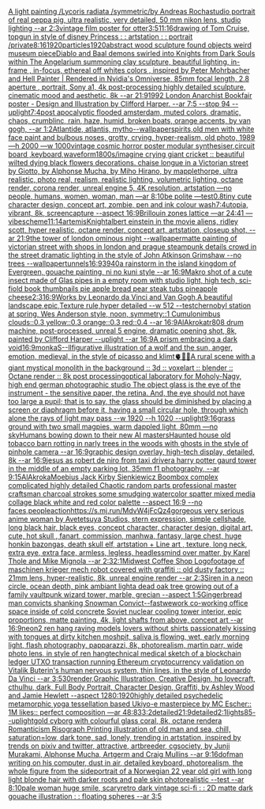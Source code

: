 [A light painting /Lycoris radiata /symmetric/by Andreas Rocha](https://www.ebank.nz/aiartgenerator?category=A%2520light%2520painting%2520/Lycoris%2520radiata%2520/symmetric/by%2520Andreas%2520Rocha)[studio portrait of real peppa pig, ultra realistic, very detailed, 50 mm nikon lens, studio lighting --ar 2:3](https://www.ebank.nz/aiartgenerator?category=studio%2520portrait%2520of%2520real%2520peppa%2520pig%2C%2520ultra%2520realistic%2C%2520very%2520detailed%2C%252050%2520mm%2520nikon%2520lens%2C%2520studio%2520lighting%2520--ar%25202%3A3)[vintage film poster for otter](https://www.ebank.nz/aiartgenerator?category=vintage%2520film%2520poster%2520for%2520otter)[3:5](https://www.ebank.nz/aiartgenerator?category=3%3A5)[11:16](https://www.ebank.nz/aiartgenerator?category=11%3A16)[drawing of Tom Cruise, topgun in style of disney Princess : : artstation : : portrait /private](https://www.ebank.nz/aiartgenerator?category=drawing%2520of%2520Tom%2520Cruise%2C%2520topgun%2520in%2520style%2520of%2520disney%2520Princess%2520%3A%2520%3A%2520artstation%2520%3A%2520%3A%2520portrait%2520/private)[8:16](https://www.ebank.nz/aiartgenerator?category=8%3A16)[1920](https://www.ebank.nz/aiartgenerator?category=1920)[particles](https://www.ebank.nz/aiartgenerator?category=particles)[1920](https://www.ebank.nz/aiartgenerator?category=1920)[abstract wood sculpture found objects weird museum piece](https://www.ebank.nz/aiartgenerator?category=abstract%2520wood%2520sculpture%2520found%2520objects%2520weird%2520museum%2520piece)[Diablo and Baal demons swirled into Knights from Dark Souls within The Angelarium summoning clay sculpture, beautiful lighting, in-frame , in-focus, ethereal off whites colors , inspired by Peter Mohrbacher and Hell Painter | Rendered in Nvidia's Omniverse, 85mm focal length, 2.8 aperture , portrait, Sony a1, 4k post-processing highly detailed sculpture, cinematic mood and aesthetic, 8k --ar 21:9](https://www.ebank.nz/aiartgenerator?category=Diablo%2520and%2520Baal%2520demons%2520swirled%2520into%2520Knights%2520from%2520Dark%2520Souls%2520within%2520The%2520Angelarium%2520summoning%2520clay%2520sculpture%2C%2520beautiful%2520lighting%2C%2520in-frame%2520%2C%2520in-focus%2C%2520ethereal%2520off%2520whites%2520colors%2520%2C%2520inspired%2520by%2520Peter%2520Mohrbacher%2520and%2520Hell%2520Painter%2520%7C%2520Rendered%2520in%2520Nvidia%27s%2520Omniverse%2C%252085mm%2520focal%2520length%2C%25202.8%2520aperture%2520%2C%2520portrait%2C%2520Sony%2520a1%2C%25204k%2520post-processing%2520highly%2520detailed%2520sculpture%2C%2520cinematic%2520mood%2520and%2520aesthetic%2C%25208k%2520--ar%252021%3A9)[1992 London Anarchist Bookfair poster - Design and Illustration by Clifford Harper. --ar 7:5 --stop 94 --uplight](https://www.ebank.nz/aiartgenerator?category=1992%2520London%2520Anarchist%2520Bookfair%2520poster%2520-%2520Design%2520and%2520Illustration%2520by%2520Clifford%2520Harper.%2520--ar%25207%3A5%2520--stop%252094%2520--uplight)[7:4](https://www.ebank.nz/aiartgenerator?category=7%3A4)[post apocalyptic flooded amsterdam, muted colors, dramatic, chaos, crumblinc, rain, haze, humid, broken boats, orange accents, by van gogh, --ar 1:2](https://www.ebank.nz/aiartgenerator?category=post%2520apocalyptic%2520flooded%2520amsterdam%2C%2520muted%2520colors%2C%2520dramatic%2C%2520chaos%2C%2520crumblinc%2C%2520rain%2C%2520haze%2C%2520humid%2C%2520broken%2520boats%2C%2520orange%2520accents%2C%2520by%2520van%2520gogh%2C%2520--ar%25201%3A2)[Atlantide, atlantis, mytho](https://www.ebank.nz/aiartgenerator?category=Atlantide%2C%2520atlantis%2C%2520mytho)[--wallpaper](https://www.ebank.nz/aiartgenerator?category=--wallpaper)[spirits,](https://www.ebank.nz/aiartgenerator?category=spirits%2C)[old men with white face paint and bulbous noses, grotty, crying, hyper-realism, old photo, 1989 —h 2000 —w 1000](https://www.ebank.nz/aiartgenerator?category=old%2520men%2520with%2520white%2520face%2520paint%2520and%2520bulbous%2520noses%2C%2520grotty%2C%2520crying%2C%2520hyper-realism%2C%2520old%2520photo%2C%25201989%2520%E2%80%94h%25202000%2520%E2%80%94w%25201000)[vintage cosmic horror poster modular synthesiser,circuit board ,keyboard,waveform](https://www.ebank.nz/aiartgenerator?category=vintage%2520cosmic%2520horror%2520poster%2520modular%2520synthesiser%2Ccircuit%2520board%2520%2Ckeyboard%2Cwaveform)[1800s](https://www.ebank.nz/aiartgenerator?category=1800s)[/imagine crying giant cricket :: beautiful  wilted dying black flowers decorations. chaise longue in a Victorian street by Giotto, by Alphonse Mucha, by Miho Hirano, by mapplethorpe, ultra realistic, photo real, realism, realistic lighting, volumetric lighting, octane render, corona render, unreal engine 5, 4K resolution, artstation —no people, humans, women, woman,  man —ar 8:10](https://www.ebank.nz/aiartgenerator?category=/imagine%2520crying%2520giant%2520cricket%2520%3A%3A%2520beautiful%2520%2520wilted%2520dying%2520black%2520flowers%2520decorations.%2520chaise%2520longue%2520in%2520a%2520Victorian%2520street%2520by%2520Giotto%2C%2520by%2520Alphonse%2520Mucha%2C%2520by%2520Miho%2520Hirano%2C%2520by%2520mapplethorpe%2C%2520ultra%2520realistic%2C%2520photo%2520real%2C%2520realism%2C%2520realistic%2520lighting%2C%2520volumetric%2520lighting%2C%2520octane%2520render%2C%2520corona%2520render%2C%2520unreal%2520engine%25205%2C%25204K%2520resolution%2C%2520artstation%2520%E2%80%94no%2520people%2C%2520humans%2C%2520women%2C%2520woman%2C%2520%2520man%2520%E2%80%94ar%25208%3A10)[be polite —test](https://www.ebank.nz/aiartgenerator?category=be%2520polite%2520%E2%80%94test)[0.8](https://www.ebank.nz/aiartgenerator?category=0.8)[tiny cute character design, concept art, zombie, pen and ink colour wash](https://www.ebank.nz/aiartgenerator?category=tiny%2520cute%2520character%2520design%2C%2520concept%2520art%2C%2520zombie%2C%2520pen%2520and%2520ink%2520colour%2520wash)[7:4](https://www.ebank.nz/aiartgenerator?category=7%3A4)[utopia, vibrant, 8k, screencapture --aspect 16:9](https://www.ebank.nz/aiartgenerator?category=utopia%2C%2520vibrant%2C%25208k%2C%2520screencapture%2520--aspect%252016%3A9)[Brillouin zones lattice —ar 24:41 —vibe](https://www.ebank.nz/aiartgenerator?category=Brillouin%2520zones%2520lattice%2520%E2%80%94ar%252024%3A41%2520%E2%80%94vibe)[scheme](https://www.ebank.nz/aiartgenerator?category=scheme)[11:14](https://www.ebank.nz/aiartgenerator?category=11%3A14)[artemis](https://www.ebank.nz/aiartgenerator?category=artemis)[Knight](https://www.ebank.nz/aiartgenerator?category=Knight)[albert einstein in the movie aliens, ridley scott, hyper realistic, octane render, concept art, artstation, closeup shot, --ar 21:9](https://www.ebank.nz/aiartgenerator?category=albert%2520einstein%2520in%2520the%2520movie%2520aliens%2C%2520ridley%2520scott%2C%2520hyper%2520realistic%2C%2520octane%2520render%2C%2520concept%2520art%2C%2520artstation%2C%2520closeup%2520shot%2C%2520--ar%252021%3A9)[the tower of london ominous night --wallpaper](https://www.ebank.nz/aiartgenerator?category=the%2520tower%2520of%2520london%2520ominous%2520night%2520--wallpaper)[matte painting of victorian street with shops in london and prague steampunk details crowd in the street dramatic lighting in the style of John Atkinson Grimshaw --no trees --wallpaper](https://www.ebank.nz/aiartgenerator?category=matte%2520painting%2520of%2520victorian%2520street%2520with%2520shops%2520in%2520london%2520and%2520prague%2520steampunk%2520details%2520crowd%2520in%2520the%2520street%2520dramatic%2520lighting%2520in%2520the%2520style%2520of%2520John%2520Atkinson%2520Grimshaw%2520--no%2520trees%2520--wallpaper)[tunnels](https://www.ebank.nz/aiartgenerator?category=tunnels)[16:9](https://www.ebank.nz/aiartgenerator?category=16%3A9)[3940](https://www.ebank.nz/aiartgenerator?category=3940)[a rainstorm in the island kingdom of Evergreen, gouache painting, ni no kuni style --ar 16:9](https://www.ebank.nz/aiartgenerator?category=a%2520rainstorm%2520in%2520the%2520island%2520kingdom%2520of%2520Evergreen%2C%2520gouache%2520painting%2C%2520ni%2520no%2520kuni%2520style%2520--ar%252016%3A9)[Makro shot of a cute insect made of Glas pipes in a empty room with studio light, high tech, sci-fi](https://www.ebank.nz/aiartgenerator?category=Makro%2520shot%2520of%2520a%2520cute%2520insect%2520made%2520of%2520Glas%2520pipes%2520in%2520a%2520empty%2520room%2520with%2520studio%2520light%2C%2520high%2520tech%2C%2520sci-fi)[old book thumbnails pie apple bread pear steak tubs pineapple cheese](https://www.ebank.nz/aiartgenerator?category=old%2520book%2520thumbnails%2520pie%2520apple%2520bread%2520pear%2520steak%2520tubs%2520pineapple%2520cheese)[2:3](https://www.ebank.nz/aiartgenerator?category=2%3A3)[16:9](https://www.ebank.nz/aiartgenerator?category=16%3A9)[Works by Leonardo da Vinci and Van Gogh,A beautiful landscape,epic,Texture rule,hyper detailed --w 512 --test](https://www.ebank.nz/aiartgenerator?category=Works%2520by%2520Leonardo%2520da%2520Vinci%2520and%2520Van%2520Gogh%2CA%2520beautiful%2520landscape%2Cepic%2CTexture%2520rule%2Chyper%2520detailed%2520--w%2520512%2520--test)[chernobyl station at spring, Wes Anderson style, noon, symmetry::1 Cumulonimbus clouds::0.3 yellow::0.3 orange::0.3 red::0.4 --ar 16:9](https://www.ebank.nz/aiartgenerator?category=chernobyl%2520station%2520at%2520spring%2C%2520Wes%2520Anderson%2520style%2C%2520noon%2C%2520symmetry%3A%3A1%2520Cumulonimbus%2520clouds%3A%3A0.3%2520yellow%3A%3A0.3%2520orange%3A%3A0.3%2520red%3A%3A0.4%2520--ar%252016%3A9)[AlAkroka](https://www.ebank.nz/aiartgenerator?category=AlAkroka)[tr808 drum machine, post-processed, unreal 5 engine, dramatic opening shot, 8k, painted by Clifford Harper --uplight --ar 16:9](https://www.ebank.nz/aiartgenerator?category=tr808%2520drum%2520machine%2C%2520post-processed%2C%2520unreal%25205%2520engine%2C%2520dramatic%2520opening%2520shot%2C%25208k%2C%2520painted%2520by%2520Clifford%2520Harper%2520--uplight%2520--ar%252016%3A9)[A prism embracing a dark void](https://www.ebank.nz/aiartgenerator?category=A%2520prism%2520embracing%2520a%2520dark%2520void)[16:9](https://www.ebank.nz/aiartgenerator?category=16%3A9)[monkaS](https://www.ebank.nz/aiartgenerator?category=monkaS)[--ll](https://www.ebank.nz/aiartgenerator?category=--ll)[figurative illustration of a wolf and the sun, anger, emotion, medieval, in the style of picasso and klimt](https://www.ebank.nz/aiartgenerator?category=figurative%2520illustration%2520of%2520a%2520wolf%2520and%2520the%2520sun%2C%2520anger%2C%2520emotion%2C%2520medieval%2C%2520in%2520the%2520style%2520of%2520picasso%2520and%2520klimt)[🫀🌈✨](https://www.ebank.nz/aiartgenerator?category=%F0%9F%AB%80%F0%9F%8C%88%E2%9C%A8)[A rural scene with a giant mystical monolith in the background :: 3d :: voxelart :: blender :: Octane render :: 8k post processing](https://www.ebank.nz/aiartgenerator?category=A%2520rural%2520scene%2520with%2520a%2520giant%2520mystical%2520monolith%2520in%2520the%2520background%2520%3A%3A%25203d%C2%A0%3A%3A%2520voxelart%2520%3A%3A%2520blender%C2%A0%3A%3A%2520Octane%2520render%2520%3A%3A%25208k%2520post%2520processing)[optical laboratory for Moholy-Nagy, high end german photographic studio The object glass is the eye of the instrument - the sensitive paper, the retina.  And, the eye should not have too large a pupil; that is to say, the glass should be diminished by placing a screen or diaphragm before it, having a small circular hole, through which alone the rays of light may pass  --w 1920 --h 1020 --uplight](https://www.ebank.nz/aiartgenerator?category=optical%2520laboratory%2520for%2520Moholy-Nagy%2C%2520high%2520end%2520german%2520photographic%2520studio%2520The%2520object%2520glass%2520is%2520the%2520eye%2520of%2520the%2520instrument%2520-%2520the%2520sensitive%2520paper%2C%2520the%2520retina.%2520%2520And%2C%2520the%2520eye%2520should%2520not%2520have%2520too%2520large%2520a%2520pupil%3B%2520that%2520is%2520to%2520say%2C%2520the%2520glass%2520should%2520be%2520diminished%2520by%2520placing%2520a%2520screen%2520or%2520diaphragm%2520before%2520it%2C%2520having%2520a%2520small%2520circular%2520hole%2C%2520through%2520which%2520alone%2520the%2520rays%2520of%2520light%2520may%2520pass%2520%2520--w%25201920%2520--h%25201020%2520--uplight)[9:16](https://www.ebank.nz/aiartgenerator?category=9%3A16)[grass ground with two small magpies, warm dappled light, 80mm —no sky](https://www.ebank.nz/aiartgenerator?category=grass%2520ground%2520with%2520two%2520small%2520magpies%2C%2520warm%2520dappled%2520light%2C%252080mm%2520%E2%80%94no%2520sky)[Humans bowing down to their new AI masters](https://www.ebank.nz/aiartgenerator?category=Humans%2520bowing%2520down%2520to%2520their%2520new%2520AI%2520masters)[Haunted house old tobacco barn rotting in narly trees in the woods with ghosts in the style of pinhole camera --ar 16:9](https://www.ebank.nz/aiartgenerator?category=Haunted%2520house%2520old%2520tobacco%2520barn%2520rotting%2520in%2520narly%2520trees%2520in%2520the%2520woods%2520with%2520ghosts%2520in%2520the%2520style%2520of%2520pinhole%2520camera%2520--ar%252016%3A9)[graphic design overlay, high-tech display, detailed, 8k --ar 16:9](https://www.ebank.nz/aiartgenerator?category=graphic%2520design%2520overlay%2C%2520high-tech%2520display%2C%2520detailed%2C%25208k%2520--ar%252016%3A9)[jesus as robert de niro from taxi driver](https://www.ebank.nz/aiartgenerator?category=jesus%2520as%2520robert%2520de%2520niro%2520from%2520taxi%2520driver)[a harry potter gaurd tower in the middle of an empty parking lot, 35mm f1 photography, --ar 9:15](https://www.ebank.nz/aiartgenerator?category=a%2520harry%2520potter%2520gaurd%2520tower%2520in%2520the%2520middle%2520of%2520an%2520empty%2520parking%2520lot%2C%252035mm%2520f1%2520photography%2C%2520--ar%25209%3A15)[AlAkroka](https://www.ebank.nz/aiartgenerator?category=AlAkroka)[Moebius Jack Kirby Sienkiewicz Boombox complex complicated highly detailed Chaotic random parts professional master craftsman charcoal strokes some smudging watercolor spatter mixed media collage black white and red color palette --aspect 16:9   --no faces,people](https://www.ebank.nz/aiartgenerator?category=Moebius%2520Jack%2520Kirby%2520Sienkiewicz%2520Boombox%2520complex%2520complicated%2520highly%2520detailed%2520Chaotic%2520random%2520parts%2520professional%2520master%2520craftsman%2520charcoal%2520strokes%2520some%2520smudging%2520watercolor%2520spatter%2520mixed%2520media%2520collage%2520black%2520white%2520and%2520red%2520color%2520palette%2520--aspect%252016%3A9%2520%2520%2520--no%2520faces%2Cpeople)[action](https://www.ebank.nz/aiartgenerator?category=action)[<https://s.mj.run/MdvW4jFcQz4>](https://www.ebank.nz/aiartgenerator?category=%3Chttps%3A//s.mj.run/MdvW4jFcQz4%3E)[gorgeous very serious anime woman by Avetetsuya Studios, stern expression,  simple cellshade, long black  hair, black eyes, concept character, character design, digital art, cute, hot skull , fanart, commission, manhwa, fantasy, large chest, huge honkin bazongas, death skull elf, artstation  +  Line art , texture, long neck, extra eye, extra face, armless, legless, headless](https://www.ebank.nz/aiartgenerator?category=gorgeous%2520very%2520serious%2520anime%2520woman%2520by%2520Avetetsuya%2520Studios%2C%2520stern%2520expression%2C%2520%2520simple%2520cellshade%2C%2520long%2520black%2520%2520hair%2C%2520black%2520eyes%2C%2520concept%2520character%2C%2520character%2520design%2C%2520digital%2520art%2C%2520cute%2C%2520hot%2520skull%2520%2C%2520fanart%2C%2520commission%2C%2520manhwa%2C%2520fantasy%2C%2520large%2520chest%2C%2520huge%2520honkin%2520bazongas%2C%2520death%2520skull%2520elf%2C%2520artstation%2520%2520%2B%2520%2520Line%2520art%2520%2C%2520texture%2C%2520long%2520neck%2C%2520extra%2520eye%2C%2520extra%2520face%2C%2520armless%2C%2520legless%2C%2520headless)[mind over matter, by Karel Thole and Mike Mignola --ar 2:3](https://www.ebank.nz/aiartgenerator?category=mind%2520over%2520matter%2C%2520by%2520Karel%2520Thole%2520and%2520Mike%2520Mignola%2520--ar%25202%3A3)[2:1](https://www.ebank.nz/aiartgenerator?category=2%3A1)[Midwest Coffee Shop Logo](https://www.ebank.nz/aiartgenerator?category=Midwest%2520Coffee%2520Shop%2520Logo)[footage of maschinen krieger mech robot covered with graffiti :: old dusty factory :: 21mm lens, hyper-realistic, 8k, unreal engine render --ar 2:3](https://www.ebank.nz/aiartgenerator?category=footage%2520of%2520maschinen%2520krieger%2520mech%2520robot%2520covered%2520with%2520graffiti%2520%3A%3A%2520old%2520dusty%2520factory%2520%3A%3A%252021mm%2520lens%2C%2520hyper-realistic%2C%25208k%2C%2520unreal%2520engine%2520render%2520--ar%25202%3A3)[Siren in a neon circle, ocean depth, pink ambiant light](https://www.ebank.nz/aiartgenerator?category=Siren%2520in%2520a%2520neon%2520circle%2C%2520ocean%2520depth%2C%2520pink%2520ambiant%2520light)[a dead oak tree growing out of a family vault](https://www.ebank.nz/aiartgenerator?category=a%2520dead%2520oak%2520tree%2520growing%2520out%2520of%2520a%2520family%2520vault)[punk wizard tower, marble, grecian --aspect 1:5](https://www.ebank.nz/aiartgenerator?category=punk%2520wizard%2520tower%2C%2520marble%2C%2520grecian%2520--aspect%25201%3A5)[Gingerbread man convicts shanking Snowman Convict](https://www.ebank.nz/aiartgenerator?category=Gingerbread%2520man%2520convicts%2520shanking%2520Snowman%2520Convict)[--fast](https://www.ebank.nz/aiartgenerator?category=--fast)[wework co-working office space inside of cold concrete Soviet nuclear cooling tower interior, epic proportions, matte painting, 4k, light shafts from above, concept art --ar 16:9](https://www.ebank.nz/aiartgenerator?category=wework%2520co-working%2520office%2520space%2520inside%2520of%2520cold%2520concrete%2520Soviet%2520nuclear%2520cooling%2520tower%2520interior%2C%2520epic%2520proportions%2C%2520matte%2520painting%2C%25204k%2C%2520light%2520shafts%2520from%2520above%2C%2520concept%2520art%2520--ar%252016%3A9)[neon](https://www.ebank.nz/aiartgenerator?category=neon)[2 ren hang raving models lovers without shirts passionately kissing with tongues at dirty kitchen moshpit, saliva is flowing, wet, early morning light, flash photography, papparazzi, 8k, photorealism, martin parr, wide photo lens, in style of ren hang](https://www.ebank.nz/aiartgenerator?category=2%2520ren%2520hang%2520raving%2520models%2520lovers%2520without%2520shirts%2520passionately%2520kissing%2520with%2520tongues%2520at%2520dirty%2520kitchen%2520moshpit%2C%2520saliva%2520is%2520flowing%2C%2520wet%2C%2520early%2520morning%2520light%2C%2520flash%2520photography%2C%2520papparazzi%2C%25208k%2C%2520photorealism%2C%2520martin%2520parr%2C%2520wide%2520photo%2520lens%2C%2520in%2520style%2520of%2520ren%2520hang)[technical medical sketch of a blockchain ledger UTXO transaction running Ethereum cryptocurrency validation on Vitalik Buterin's human nervous system, thin lines, in the style of Leonardo Da Vinci --ar 3:5](https://www.ebank.nz/aiartgenerator?category=technical%2520medical%2520sketch%2520of%2520a%2520blockchain%2520ledger%2520UTXO%2520transaction%2520running%2520Ethereum%2520cryptocurrency%2520validation%2520on%2520Vitalik%2520Buterin%27s%2520human%2520nervous%2520system%2C%2520thin%2520lines%2C%2520in%2520the%2520style%2520of%2520Leonardo%2520Da%2520Vinci%2520--ar%25203%3A5)[30](https://www.ebank.nz/aiartgenerator?category=30)[render,](https://www.ebank.nz/aiartgenerator?category=render%2C)[](https://www.ebank.nz/aiartgenerator?category=)[Graphic Illustration, Creative Design, hp lovecraft, cthulhu, dark, Full Body Portrait, Character Design, Graffiti, by Ashley Wood and Jamie Hewlett --aspect 1280:1920](https://www.ebank.nz/aiartgenerator?category=Graphic%2520Illustration%2C%2520Creative%2520Design%2C%2520hp%2520lovecraft%2C%2520cthulhu%2C%2520dark%2C%2520Full%2520Body%2520Portrait%2C%2520Character%2520Design%2C%2520Graffiti%2C%2520by%2520Ashley%2520Wood%2520and%2520Jamie%2520Hewlett%2520--aspect%25201280%3A1920)[highly detailed psychedelic metamorphic yoga tessellation based Ukiyo-e masterpiece by MC Escher:: 1M likes:: perfect composition —ar 48:83](https://www.ebank.nz/aiartgenerator?category=highly%2520detailed%2520psychedelic%2520metamorphic%2520yoga%2520tessellation%2520based%2520Ukiyo-e%2520masterpiece%2520by%2520MC%2520Escher%3A%3A%25201M%2520likes%3A%3A%2520perfect%2520composition%2520%E2%80%94ar%252048%3A83)[3:2](https://www.ebank.nz/aiartgenerator?category=3%3A2)[detailed](https://www.ebank.nz/aiartgenerator?category=detailed)[21:9](https://www.ebank.nz/aiartgenerator?category=21%3A9)[detailed](https://www.ebank.nz/aiartgenerator?category=detailed)[2:1](https://www.ebank.nz/aiartgenerator?category=2%3A1)[lights](https://www.ebank.nz/aiartgenerator?category=lights)[85](https://www.ebank.nz/aiartgenerator?category=85)[--uplight](https://www.ebank.nz/aiartgenerator?category=--uplight)[gold cyborg  with colourful glass coral, 8k, octane render](https://www.ebank.nz/aiartgenerator?category=gold%2520cyborg%2520%2520with%2520colourful%2520glass%2520coral%2C%25208k%2C%2520octane%2520render)[a Romanticism Risograph Printing illustration of old man and sea, chill, saturation=low, dark tone, sad, lonely, trending in artstation, inspired by trends on pixiv and twitter, attractive, artbreeder, cgsociety, by Junji Murakami, Alphonse Mucha, Artgerm and Craig Mullins --ar 9:16](https://www.ebank.nz/aiartgenerator?category=a%2520Romanticism%2520Risograph%2520Printing%2520illustration%2520of%2520old%2520man%2520and%2520sea%2C%2520chill%2C%2520saturation%3Dlow%2C%2520dark%2520tone%2C%2520sad%2C%2520lonely%2C%2520trending%2520in%2520artstation%2C%2520inspired%2520by%2520trends%2520on%2520pixiv%2520and%2520twitter%2C%2520attractive%2C%2520artbreeder%2C%2520cgsociety%2C%2520by%2520Junji%2520Murakami%2C%2520Alphonse%2520Mucha%2C%2520Artgerm%2520and%2520Craig%2520Mullins%2520--ar%25209%3A16)[dof](https://www.ebank.nz/aiartgenerator?category=dof)[man writing on his computer, dust in air, detailed keyboard, photorealism, the whole figure from the side](https://www.ebank.nz/aiartgenerator?category=man%2520writing%2520on%2520his%2520computer%2C%2520dust%2520in%2520air%2C%2520detailed%2520keyboard%2C%2520photorealism%2C%2520the%2520whole%2520figure%2520from%2520the%2520side)[portrait of a Norwegian 22 year old girl with long light blonde hair with darker roots and pale skin photorealistic --test --ar 8:10](https://www.ebank.nz/aiartgenerator?category=portrait%2520of%2520a%2520Norwegian%252022%2520year%2520old%2520girl%2520with%2520long%2520light%2520blonde%2520hair%2520with%2520darker%2520roots%2520and%2520pale%2520skin%2520photorealistic%2520--test%2520--ar%25208%3A10)[pale woman huge smile, scary](https://www.ebank.nz/aiartgenerator?category=pale%2520woman%2520huge%2520smile%2C%2520scary)[retro dark vintage sci-fi : : 2D matte dark gouache illustration : : floating spheres --ar 3:5](https://www.ebank.nz/aiartgenerator?category=retro%2520dark%2520vintage%2520sci-fi%2520%3A%2520%3A%25202D%2520matte%2520dark%2520gouache%2520illustration%2520%3A%2520%3A%2520floating%2520spheres%2520--ar%25203%3A5)